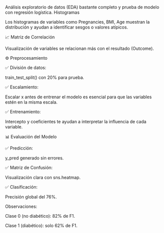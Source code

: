 Análisis exploratorio de datos (EDA) bastante completo y prueba de modelo con regresión logística.
Histogramas

Los histogramas de variables como Pregnancies, BMI, Age muestran la distribución y ayudan a identificar sesgos o valores atípicos.


📈 Matriz de Correlación

Visualización de variables se relacionan más con el resultado (Outcome). 


⚙️ Preprocesamiento

✅ División de datos:

train_test_split() con 20% para prueba.


✅ Escalamiento:

Escalar x antes de entrenar el modelo es esencial para que las variables estén en la misma escala.

✅ Entrenamiento:


Intercepto y coeficientes te ayudan a interpretar la influencia de cada variable.


📊 Evaluación del Modelo

✅ Predicción:

y_pred generado sin errores.


✅ Matriz de Confusión:

Visualización clara con sns.heatmap.


✅ Clasificación:

Precisión global del 76%.


Observaciones:

Clase 0 (no diabético): 82% de F1.


Clase 1 (diabético): solo 62% de F1.
